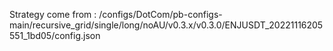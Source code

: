 Strategy come from : /configs/DotCom/pb-configs-main/recursive_grid/single/long/noAU/v0.3.x/v0.3.0/ENJUSDT_20221116205551_1bd05/config.json